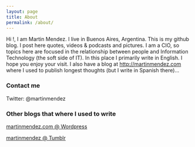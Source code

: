 ```yaml
---
layout: page
title: About
permalink: /about/
---
```


Hi !, I am Martin Mendez. I live in Buenos Aires, Argentina. This is my github blog. I post here quotes, videos & podcasts and pictures. I am a CIO, so topics here are focused in the relationship between people and Information Technology (the soft side of IT).
In this place I primarily write in English.
I hope you enjoy your visit. I also have a blog at http://martinmendez.com where I used to publish longest thoughts (but I write in Spanish there)...

### Contact me

Twitter: @martinmendez

### Other blogs that where I used to write

[martinmendez.com @ Wordpress](https://martinmendez.com)

[martinmendez @ Tumblr](http://martinmendez.tumblr.com)

